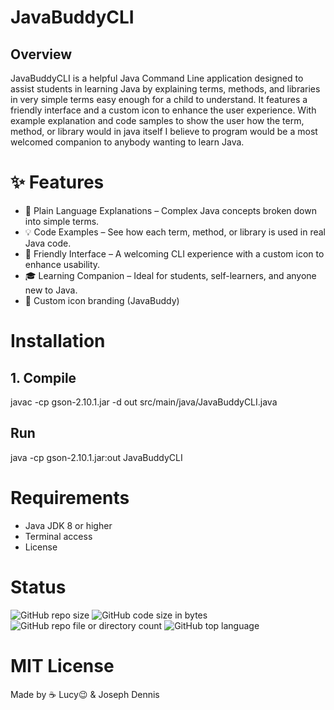 # JavaBuddyCLI
## Overview
JavaBuddyCLI is a helpful Java Command Line application designed to assist students in learning Java by explaining terms, methods, and libraries in very simple terms easy enough for a child to understand. It features a friendly interface and a custom icon to enhance the user experience. With example explanation and code samples to show the user how the term, method, or library would in java itself I believe to program would be a most welcomed companion to anybody wanting to learn Java.

# ✨ Features
- 🧠 Plain Language Explanations – Complex Java concepts broken down into simple terms.
- 💡 Code Examples – See how each term, method, or library is used in real Java code.
- 🤖 Friendly Interface – A welcoming CLI experience with a custom icon to enhance usability.
- 🎓 Learning Companion – Ideal for students, self-learners, and anyone new to Java.
- 🎨 Custom icon branding (JavaBuddy)

# Installation

## 1. Compile
javac -cp gson-2.10.1.jar -d out src/main/java/JavaBuddyCLI.java

## Run
java -cp gson-2.10.1.jar:out JavaBuddyCLI

# Requirements
- Java JDK 8 or higher
- Terminal access
- License

# Status
![GitHub repo size](https://img.shields.io/github/repo-size/talibDennis/JavaBuddy_App)
![GitHub code size in bytes](https://img.shields.io/github/languages/code-size/talibDennis/JavaBuddy_App)
![GitHub repo file or directory count](https://img.shields.io/github/directory-file-count/talibDennis/JavaBuddy_App)
![GitHub top language](https://img.shields.io/github/languages/top/talibDennis/JavaBuddy_App)

# MIT License

Made by ☕ Lucy😉 & Joseph Dennis
